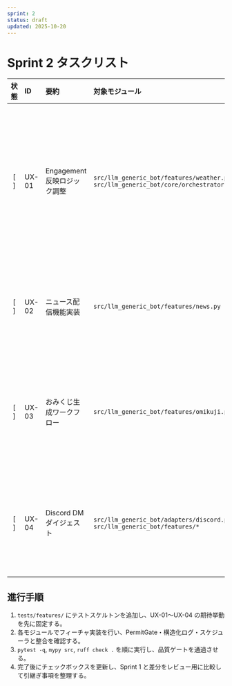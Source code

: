 ```yaml
---
sprint: 2
status: draft
updated: 2025-10-20
---
```


# Sprint 2 タスクリスト

| 状態 | ID | 要約 | 対象モジュール | 完了条件 | 備考 | 先行着手テスト |
|:----:|:---|:-----|:---------------|:---------|:-----|:----------------|
| [ ] | UX-01 | Engagement 反映ロジック調整 | `src/llm_generic_bot/features/weather.py`<br>`src/llm_generic_bot/core/orchestrator.py` | 利用者のリアクション履歴を参照し、指定クールダウン内での重複通知を抑止しつつ、閾値超過時は通知が再開される。構造化ログに Engagement 指標を含める。 | 既存の気象フィードを改修。バックエンド設定は Sprint 1 の PermitGate と整合させる。 | `tests/features/test_weather_engagement.py`: リアクション閾値・クールダウン・再開シナリオ |
| [ ] | UX-02 | ニュース配信機能実装 | `src/llm_generic_bot/features/news.py` | RSS/HTTP フィードを取得し、要約生成後に送信キューへ投入。クールダウン内は再通知しない。 | API キー情報は Secrets 管理に委譲。メトリクス出力フォーマットは Sprint 1 の構造化ログ仕様に準拠。 | `tests/features/test_news.py`: 正常取得・要約失敗時リトライ・クールダウン抑止 |
| [ ] | UX-03 | おみくじ生成ワークフロー | `src/llm_generic_bot/features/omikuji.py` | 日次テンプレートをローテーションし、既出結果を 24 時間以内に再利用しない。結果はユーザー別シードに基づく。 | 翻訳文言は `config/locales/ja.yml` に集約し、Fallback を設ける。 | `tests/features/test_omikuji.py`: シード固定・ローテーション・Fallback 文言 |
| [ ] | UX-04 | Discord DM ダイジェスト | `src/llm_generic_bot/adapters/discord.py`<br>`src/llm_generic_bot/features/*` | 指定チャンネルのログを集計し、日次スケジュールで DM 送信。失敗時はリトライし、最終的に構造化ログへ残す。 | `Scheduler` のジッタ設定と連携し、PermitGate による送信制御を尊重する。 | `tests/features/test_dm_digest.py`: 集計・送信・リトライ・PermitGate 連携 |

## 進行手順
1. `tests/features/` にテストスケルトンを追加し、UX-01〜UX-04 の期待挙動を先に固定する。
2. 各モジュールでフィーチャ実装を行い、PermitGate・構造化ログ・スケジューラと整合を確認する。
3. `pytest -q`, `mypy src`, `ruff check .` を順に実行し、品質ゲートを通過させる。
4. 完了後にチェックボックスを更新し、Sprint 1 と差分をレビュー用に比較して引継ぎ事項を整理する。
